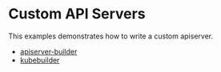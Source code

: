 # Custom API Servers
This examples demonstrates how to write a custom apiserver.

- [apiserver-builder](https://github.com/kubernetes-incubator/apiserver-builder)
- [kubebuilder](https://github.com/kubernetes-sigs/kubebuilder) 